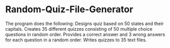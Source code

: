 # Random-Quiz-File-Generator

The program does the following:
  Designs quiz based on 50 states and their capitals.
  Creates 35 different quizzes consisting of 50 multiple choice questions in random order. 
  Provides a correct answer and 3 wrong answers for each question in a random order.
  Writes quizzes to 35 text files.
